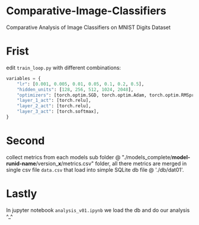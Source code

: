 # Comparative-Image-Classifiers
Comparative Analysis of Image Classifiers on MNIST Digits Dataset

# Frist
edit `train_loop.py` with different combinations:
```python
variables = {
    "lr": [0.001, 0.005, 0.01, 0.05, 0.1, 0.2, 0.5],
    "hidden_units": [128, 256, 512, 1024, 2048],
    "optimizers": [torch.optim.SGD, torch.optim.Adam, torch.optim.RMSprop],
    "layer_1_act": [torch.relu],
    "layer_2_act": [torch.relu],
    "layer_3_act": [torch.softmax],
}
```

# Second
collect metrics from each models sub folder @ "./models_complete/**model-runid-name**/version_**x**/metrics.csv" folder,
all there metrics are merged in single csv file `data.csv` that load into simple SQLite db file @ './db/dat01'.

# Lastly
In jupyter notebook `analysis_v01.ipynb` we load the db and do our analysis ^_^
